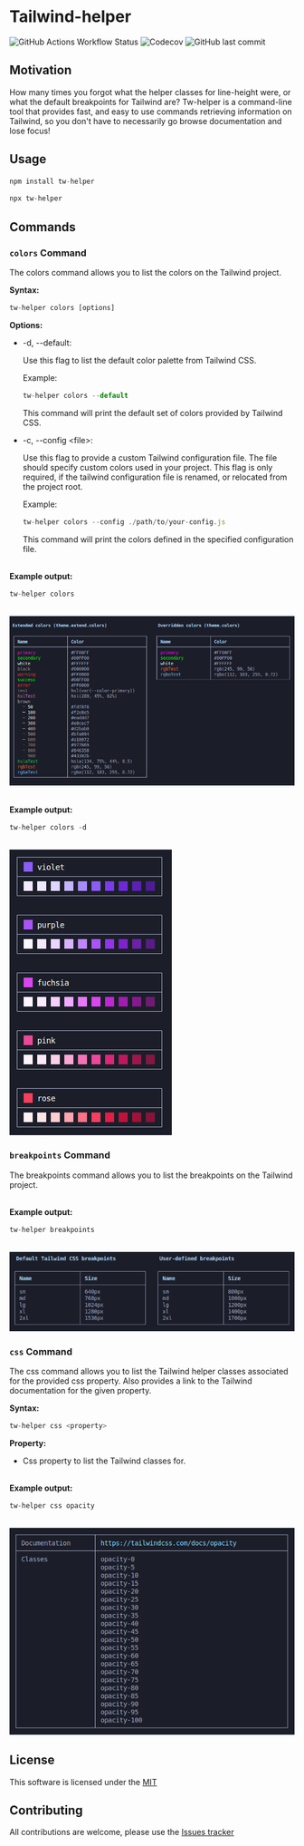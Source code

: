 # Tailwind-helper

![GitHub Actions Workflow Status](https://img.shields.io/github/actions/workflow/status/anttiromppanen/tw-helper/jest.yml)
![Codecov](https://img.shields.io/codecov/c/github/anttiromppanen/tw-helper)
![GitHub last commit](https://img.shields.io/github/last-commit/anttiromppanen/tw-helper)

## Motivation

How many times you forgot what the helper classes for line-height were, or what the default breakpoints for Tailwind are? Tw-helper is a command-line tool that provides fast, and easy to use commands retrieving information on Tailwind, so you don't have to necessarily go browse documentation and lose focus!

## Usage

```javascript
npm install tw-helper
```

```javascript
npx tw-helper
```

## Commands

### `colors` Command

The colors command allows you to list the colors on the Tailwind project.

**Syntax:**

```javascript
tw-helper colors [options]
```

**Options:**

- -d, --default:

  Use this flag to list the default color palette from Tailwind CSS.

  Example:

  ```javascript
  tw-helper colors --default
  ```

  This command will print the default set of colors provided by Tailwind CSS.

- -c, --config \<file>:

  Use this flag to provide a custom Tailwind configuration file. The file should specify custom colors used in your project. This flag is only required, if the tailwind configuration file is renamed, or relocated from the project root.

  Example:

  ```javascript
  tw-helper colors --config ./path/to/your-config.js
  ```

  This command will print the colors defined in the specified configuration file.

<br /> **Example output:**

```javascript
tw-helper colors
```

<br /> ![colors command output](static/img/colors.png)

<br /> **Example output:**

```javascript
tw-helper colors -d
```

<br /> ![colors --default command output](static/img/colors-default.png)

### `breakpoints` Command

The breakpoints command allows you to list the breakpoints on the Tailwind project.

<br /> **Example output:**

```javascript
tw-helper breakpoints
```

<br /> ![breakpoints command output](static/img/breakpoints.png) <br />

### `css` Command

The css command allows you to list the Tailwind helper classes associated for the provided css property. Also provides a link to the Tailwind documentation for the given property.

**Syntax:**

```javascript
tw-helper css <property>
```

**Property:**

- Css property to list the Tailwind classes for.

<br /> **Example output:**

```javascript
tw-helper css opacity
```

<br /> ![css command output](static/img/css.png)

## License

This software is licensed under the [MIT](LICENSE)

## Contributing

All contributions are welcome, please use the [Issues tracker](https://github.com/anttiromppanen/tw-helper/issues)
